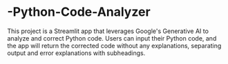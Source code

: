 # -Python-Code-Analyzer
This project is a Streamlit app that leverages Google's Generative AI to analyze and correct Python code. Users can input their Python code, and the app will return the corrected code without any explanations, separating output and error explanations with subheadings.
